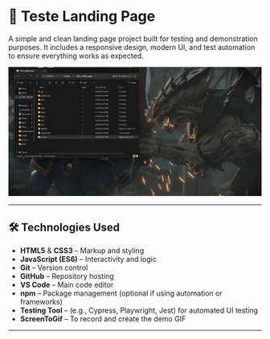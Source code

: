 # 🚀 Teste Landing Page

A simple and clean landing page project built for testing and demonstration purposes. It includes a responsive design, modern UI, and test automation to ensure everything works as expected.

![Demo](./demo.gif)

---

## 🛠️ Technologies Used

- **HTML5** & **CSS3** – Markup and styling
- **JavaScript (ES6)** – Interactivity and logic
- **Git** – Version control
- **GitHub** – Repository hosting
- **VS Code** – Main code editor
- **npm** – Package management (optional if using automation or frameworks)
- **Testing Tool** – (e.g., Cypress, Playwright, Jest) for automated UI testing
- **ScreenToGif** – To record and create the demo GIF

---
